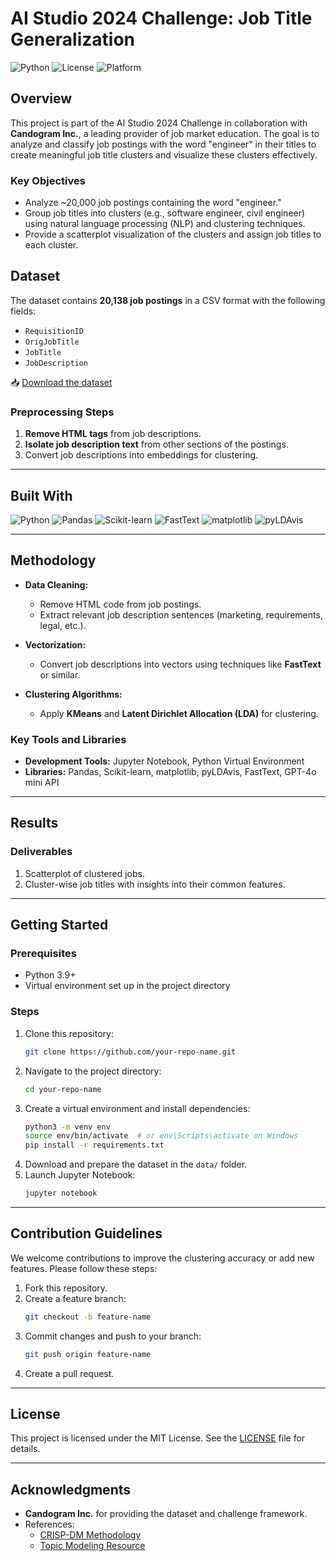 # AI Studio 2024 Challenge: Job Title Generalization

![Python](https://img.shields.io/badge/Python-3.9%2B-blue.svg) ![License](https://img.shields.io/badge/License-MIT-green.svg) ![Platform](https://img.shields.io/badge/Platform-Jupyter-orange.svg)

## Overview

This project is part of the AI Studio 2024 Challenge in collaboration with **Candogram Inc.**, a leading provider of job market education. The goal is to analyze and classify job postings with the word "engineer" in their titles to create meaningful job title clusters and visualize these clusters effectively.

### Key Objectives

- Analyze ~20,000 job postings containing the word "engineer."
- Group job titles into clusters (e.g., software engineer, civil engineer) using natural language processing (NLP) and clustering techniques.
- Provide a scatterplot visualization of the clusters and assign job titles to each cluster.

## Dataset

The dataset contains **20,138 job postings** in a CSV format with the following fields:

- `RequisitionID`
- `OrigJobTitle`
- `JobTitle`
- `JobDescription`

📥 [Download the dataset](https://candogram-downloads.s3.amazonaws.com/Engineer_20230826.zip)

### Preprocessing Steps

1. **Remove HTML tags** from job descriptions.
2. **Isolate job description text** from other sections of the postings.
3. Convert job descriptions into embeddings for clustering.

---

## Built With

![Python](https://img.shields.io/badge/Python-3.9%2B-blue.svg) ![Pandas](https://img.shields.io/badge/Pandas-Data%20Analysis-blue.svg) ![Scikit-learn](https://img.shields.io/badge/Scikit--learn-Machine%20Learning-orange.svg) ![FastText](https://img.shields.io/badge/FastText-Word%20Embeddings-red.svg) ![matplotlib](https://img.shields.io/badge/matplotlib-Visualization-green.svg) ![pyLDAvis](https://img.shields.io/badge/pyLDAvis-Topic%20Modeling-brightgreen.svg)

---

## Methodology

- **Data Cleaning:**
  - Remove HTML code from job postings.
  - Extract relevant job description sentences (marketing, requirements, legal, etc.).

- **Vectorization:**
  - Convert job descriptions into vectors using techniques like **FastText** or similar.

- **Clustering Algorithms:**
  - Apply **KMeans** and **Latent Dirichlet Allocation (LDA)** for clustering.

### Key Tools and Libraries

- **Development Tools:** Jupyter Notebook, Python Virtual Environment
- **Libraries:** Pandas, Scikit-learn, matplotlib, pyLDAvis, FastText, GPT-4o mini API

---

## Results

### Deliverables

1. Scatterplot of clustered jobs.
2. Cluster-wise job titles with insights into their common features.

---

## Getting Started

### Prerequisites

- Python 3.9+
- Virtual environment set up in the project directory

### Steps

1. Clone this repository:
   ```bash
   git clone https://github.com/your-repo-name.git
   ```
2. Navigate to the project directory:
   ```bash
   cd your-repo-name
   ```
3. Create a virtual environment and install dependencies:
   ```bash
   python3 -m venv env
   source env/bin/activate  # or env\Scripts\activate on Windows
   pip install -r requirements.txt
   ```
4. Download and prepare the dataset in the `data/` folder.
5. Launch Jupyter Notebook:
   ```bash
   jupyter notebook
   ```

---

## Contribution Guidelines

We welcome contributions to improve the clustering accuracy or add new features. Please follow these steps:

1. Fork this repository.
2. Create a feature branch:
   ```bash
   git checkout -b feature-name
   ```
3. Commit changes and push to your branch:
   ```bash
   git push origin feature-name
   ```
4. Create a pull request.

---

## License

This project is licensed under the MIT License. See the [LICENSE](LICENSE) file for details.

---

## Acknowledgments

- **Candogram Inc.** for providing the dataset and challenge framework.
- References:
  - [CRISP-DM Methodology](https://www.datascience-pm.com/crisp-dm-2/)
  - [Topic Modeling Resource](https://www.youtube.com/watch?v=N0crN8YnF8Y)

